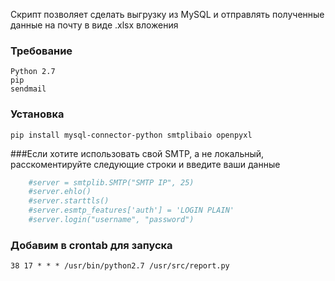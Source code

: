 Скрипт позволяет сделать выгрузку из MySQL и отправлять полученные данные на почту в виде .xlsx вложения
### Требование

```shell
Python 2.7
pip
sendmail
```

### Установка

```shell
pip install mysql-connector-python smtplibaio openpyxl
```

###Если хотите использовать свой SMTP, а не локальный, расскоментируйте следующие строки и введите ваши данные
```python
    #server = smtplib.SMTP("SMTP IP", 25)
    #server.ehlo()
    #server.starttls()
    #server.esmtp_features['auth'] = 'LOGIN PLAIN'
    #server.login("username", "password")
```	

### Добавим в crontab для запуска
```shell
38 17 * * * /usr/bin/python2.7 /usr/src/report.py
```
